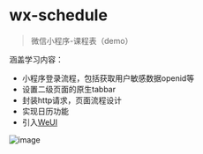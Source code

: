 # wx-schedule
> 微信小程序-课程表（demo）

涵盖学习内容：

- 小程序登录流程，包括获取用户敏感数据openid等
- 设置二级页面的原生tabbar
- 封装http请求，页面流程设计
- 实现日历功能
- 引入[WeUI](https://github.com/weui/weui-wxss/)


![image](https://raw.githubusercontent.com/xiaoping6688/wx-schedule/master/images/screenshot.png)
